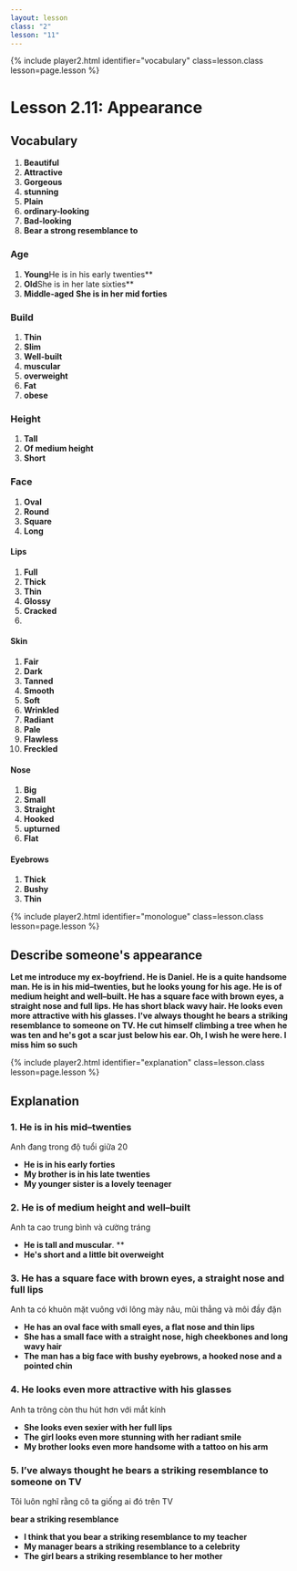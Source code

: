 ```yaml
---
layout: lesson
class: "2"
lesson: "11"
---
```


{% include player2.html identifier="vocabulary" class=lesson.class lesson=page.lesson %}
# Lesson 2.11: Appearance  



## Vocabulary
1. **Beautiful**
2. **Attractive**
3. **Gorgeous**
4. **stunning**
5. **Plain**
6. **ordinary-looking**
7. **Bad-looking**
8. **Bear a strong resemblance to**

### Age
1. **Young**He is in his  early twenties**
2. **Old**She is in her late sixties**
3. **Middle-aged**  **She is in her mid forties**

### Build 
1. **Thin**
2. **Slim**
3. **Well-built**
4. **muscular**
5. **overweight**
6. **Fat**
7. **obese**
### Height 
1. **Tall**
2. **Of medium height**
3. **Short**

### Face
1. **Oval** 
2. **Round**
3. **Square**
4. **Long**

#### Lips 
1. **Full**
2. **Thick**
3. **Thin**
4. **Glossy**
5. **Cracked**
6. 
#### Skin 
1. **Fair**
2. **Dark**
3. **Tanned** 
4. **Smooth**
5. **Soft**
6. **Wrinkled** 
7. **Radiant**
8. **Pale**
9. **Flawless**
10. **Freckled**


#### Nose 
1. **Big**
2. **Small**
3. **Straight**
4. **Hooked**
5. **upturned**
6. **Flat**

#### Eyebrows
1. **Thick**
2. **Bushy** 
3. **Thin**


 


{% include player2.html identifier="monologue" class=lesson.class lesson=page.lesson %}
## Describe someone's appearance 

**Let me introduce my ex-boyfriend. He is Daniel. He is a quite handsome man. He is in his mid–twenties, but he looks young for his age. He is of medium height and well–built. He has a square face with brown eyes,  a straight nose and full lips. He has short black wavy hair.  He looks even more attractive with his glasses. I've always thought he bears a striking resemblance to someone on TV. He cut himself climbing a tree when he was ten and he's got a scar just below his ear. Oh, I wish he were here. I miss him so such**



{% include player2.html identifier="explanation" class=lesson.class lesson=page.lesson %}
## Explanation


### 1. He is in his mid–twenties

Anh đang trong độ tuổi giữa 20

- **He is in his early forties**
- **My brother is in his late twenties**
- **My younger sister is a lovely teenager**


### 2. He is of medium height and well–built

Anh ta cao trung bình và cường tráng 

- **He is tall and muscular**. **
- **He's short and a little bit overweight**

### 3. He has a square face with brown eyes,  a straight nose and full lips

Anh ta có khuôn mặt vuông với lông mày nâu, mũi thẳng và môi đầy đặn

- **He has an oval face with small eyes, a flat nose and thin lips**
- **She has a small face with a straight nose, high cheekbones and long wavy hair**
- **The man has a big face with bushy eyebrows, a hooked nose and a pointed chin**

### 4. He looks even more attractive with his glasses 

Anh ta trông còn thu hút hơn với mắt kính 


- **She looks even sexier with her full lips**
- **The girl looks even more stunning with her radiant smile**
- **My brother looks even more handsome with a tattoo on his arm**

### 5.  I’ve always thought he bears a striking resemblance to someone on TV

Tôi luôn nghĩ rằng cô ta giống ai đó trên TV

**bear a striking resemblance**

- **I think that you bear a striking resemblance to my teacher**
- **My manager bears a striking resemblance to a celebrity**
- **The girl bears a striking resemblance to her mother**





 
